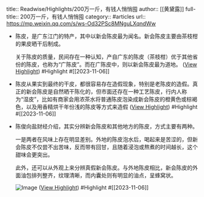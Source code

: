 title:: Readwise/Highlights/200万一斤，有钱人悄悄囤
author:: [[黄黛露]]
full-title:: 200万一斤，有钱人悄悄囤
category:: #articles
url:: https://mp.weixin.qq.com/s/ws-Od32PSc8MNguLXqndWw

- 陈皮，是广东江门的特产，其中以新会陈皮最为闻名。新会陈皮主要由茶枝柑的果皮晒干后制成。
  
  
  
  关于陈皮的质量，民间存在一种认知，产自广东的陈皮（茶枝柑）优于其他省份的陈皮，也称为“广陈皮”。而在广陈皮中，则以新会陈皮最为道地。 ([View Highlight](https://read.readwise.io/read/01heh8edf86msvamw6p4xgzaj0)) #Highlight #[[2023-11-06]]
- 陈皮从果实到最终的干皮，都很容易存在造假现象，特别是老陈皮的造假。真正的新会陈皮是自然晒干陈化的，但市面还存在一种工艺陈皮，行内人称为“湿皮”，比如有商家会用浓茶水将普通陈皮泡染成新会陈皮的橙黄色或棕褐色，以及用香精烘干年份浅的陈皮等方式来造假 ([View Highlight](https://read.readwise.io/read/01heh8nc4kfts24k3w3tr199zc)) #Highlight #[[2023-11-06]]
- 陈俊向盐财经介绍，其实分辨新会陈皮和其他地方的陈皮，方式主要有两种。
  
  
  
  一是两者在风味上存在明显差别。外地的陈皮泡水后，喝起来是苦涩的，但新会陈皮不仅尝不出苦味，反而带有回甘，且随着浸泡或熬煮的时间越长，这个甜味会更突出。
  
  
  
  此外，还可以从外观上来分辨真假新会陈皮。与外地陈皮相比，新会陈皮的外面油包排列整齐，纹理清晰，而内囊处则有明显的油点，呈蜂窝状。
  
  
  
  ![Image](https://mmbiz.qpic.cn/mmbiz_jpg/L7DAqRM7UIL7NxW42lvIPAzd4icRFtuypCrnl1wzVnnIC9zABvW11r4PibvvIMLE3eOKibTicLnRHEw4PjLP2CZUtQ/640?wx_fmt=jpeg&wxfrom=5&wx_lazy=1&wx_co=1) ([View Highlight](https://read.readwise.io/read/01heh8ngn7v9sv2drfch4mk1kt)) #Highlight #[[2023-11-06]]